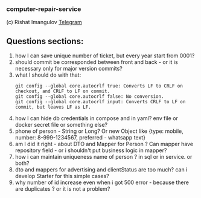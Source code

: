 ### computer-repair-service

(c) Rishat Imangulov [Telegram](https://t.me/Gr40in "Gr40in")

## Questions sections:

1. how I can save unique number of ticket, but every year start from 0001?
2. should commit be corresponded between front and back - or it is necessary only for major version commits?
3. what I should do with that:
   ```
   git config --global core.autocrlf true: Converts LF to CRLF on checkout, and CRLF to LF on commit.
   git config --global core.autocrlf false: No conversion.
   git config --global core.autocrlf input: Converts CRLF to LF on commit, but leaves LF as LF.
   ```
4. how I can hide db credentials in compose and in yaml? env file or docker secret file or something else? 
5. phone of person - String or Long? Or new Object like {type: mobile, number: 8-999-1234567, preferred - whatsapp text}
6. am I did it right - about DTO and Mapper for Person ? Can mapper have repository field - or i shouldn't put business logic in mapper? 
7. how i can maintain uniqueness name of person ? in sql or in service. or both? 
8. dto and mappers for advertising and clientStatus are too much? can i develop Starter for this simple cases?
9. why number of id increase even when i got 500 error - because there are duplicates ? or it is not a problem? 
